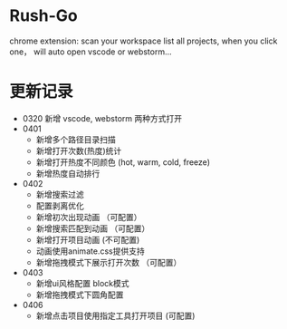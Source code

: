 # Rush-Go

chrome extension: scan your workspace list all projects, when you click one， will auto open vscode or webstorm...

# 更新记录

- 0320 新增 vscode, webstorm 两种方式打开
- 0401
  - 新增多个路径目录扫描
  - 新增打开次数(热度)统计
  - 新增打开热度不同颜色 (hot, warm, cold, freeze)
  - 新增热度自动排行
- 0402
  - 新增搜索过滤
  - 配置剥离优化
  - 新增初次出现动画 （可配置）
  - 新增搜索匹配到动画 （可配置）
  - 新增打开项目动画 (不可配置)
  - 动画使用animate.css提供支持
  - 新增拖拽模式下展示打开次数 （可配置）
- 0403
  - 新增ui风格配置 block模式
  - 新增拖拽模式下圆角配置
- 0406
  - 新增点击项目使用指定工具打开项目 (可配置)
